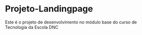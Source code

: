 # Projeto-Landingpage
Este é o projeto de desenvolvimento no módulo base do curso de Tecnologia da Escola DNC
